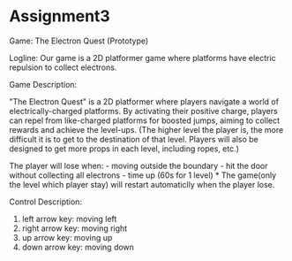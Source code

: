 # Assignment3

Game: The Electron Quest (Prototype)

Logline:
  Our game is a 2D platformer game where platforms have electric repulsion to collect electrons. 


Game Description:

  "The Electron Quest" is a 2D platformer where players navigate a world of electrically-charged platforms. By activating their positive charge, players can repel from like-charged platforms for boosted jumps, aiming to collect rewards and achieve the level-ups.  (The higher level the player is, the more difficult it is to get to the destination of that level. Players will also be designed to get more props in each level, including ropes, etc.)

  The player will lose when:
    - moving outside the boundary
    - hit the door without collecting all electrons
    - time up (60s for 1 level)
    * The game(only the level which player stay) will restart automaticlly when the player lose.
    

Control Description:

1. left arrow key: moving left
2. right arrow key: moving right
3. up arrow key: moving up
4. down arrow key: moving down





